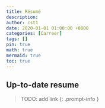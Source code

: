 ```yaml
---
title: Résumé
description: 
author: cst1
date: 2020-01-01 01:00:00 +0800
categories: [Carreer]
tags: []
pin: true
math: true
mermaid: true
toc: true
---
```


## Up-to-date resume

> TODO: add link
{: .prompt-info }
